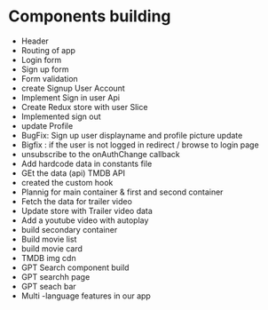 # Components building

- Header
- Routing of app
- Login form
- Sign up form
- Form validation
- create Signup User Account
- Implement Sign in user Api
- Create Redux store with user Slice
- Implemented sign out
- update Profile
- BugFix: Sign up user displayname and profile picture update
- Bigfix : if the user is not logged in redirect / browse to login page
- unsubscribe to the onAuthChange callback
- Add hardcode data in constants file
- GEt the data (api) TMDB API
- created the custom hook
- Plannig for main container & first and second container
- Fetch the data for trailer video
- Update store with Trailer video data
- Add a youtube video with autoplay
- build secondary container
- Build movie list
- build movie card
- TMDB img cdn
- GPT Search component build
- GPT searchh page
- GPT seach bar
- Multi -language features in our app
